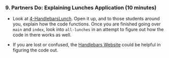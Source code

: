### 9. Partners Do: Explaining Lunches Application (10 minutes)

* Look at [4-HandlebarsLunch](Activities/4-HandlebarsLunch). Open it up, and to those students around you, explain how the code functions. Once you are finished going over `main` and `index`, look into `all-lunches` in an attempt to figure out how the code in there works as well.

* If you are lost or confused, the [Handlebars Website](http://handlebarsjs.com/) could be helpful in figuring the code out.
